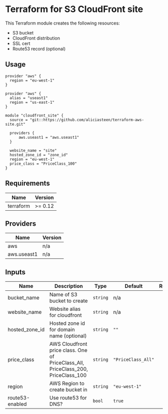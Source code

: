 # Terraform for S3 CloudFront site

This Terraform module creates the following resources:
- S3 bucket
- CloudFront distribution
- SSL cert
- Route53 record (optional)

## Usage
```
provider "aws" {
  region = "eu-west-1"
}

provider "aws" {
  alias = "useast1"
  region = "us-east-1"
}

module "cloudfront_site" {
  source = "git::https://github.com/aliciasteen/terraform-aws-site.git"

  providers {
      aws.useast1 = "aws.useast1"
  }

  website_name = "site"
  hosted_zone_id = "zone_id"
  region = "eu-west-1"
  price_class = "PriceClass_100"
}

```
## Requirements

| Name | Version |
|------|---------|
| terraform | >= 0.12 |

## Providers

| Name | Version |
|------|---------|
| aws | n/a |
| aws.useast1 | n/a |

## Inputs

| Name | Description | Type | Default | Required |
|------|-------------|------|---------|:--------:|
| bucket\_name | Name of S3 bucket to create | `string` | n/a | yes |
| website\_name | Website alias for cloudfront | `string` | n/a | yes |
| hosted\_zone\_id | Hosted zone id for domain name (optional) | `string` | `""` | no |
| price\_class | AWS Cloudfront price class. One of PriceClass\_All, PriceClass\_200, PriceClass\_100 | `string` | `"PriceClass_All"` | no |
| region | AWS Region to create bucket in | `string` | `"eu-west-1"` | no |
| route53-enabled | Use route53 for DNS? | `bool` | `true` | no |

